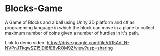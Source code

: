 # Blocks-Game
A Game of Blocks and a ball using Unity 3D platform and c# as programming language in which the block can move in a plane to collect maximum number of coins given a number of hurdles in it's path.

Link to demo video:
https://drive.google.com/file/d/15AdLN-NVPnJTkqwSZ15jDl8fE8vROM9Z/view?usp=sharing
